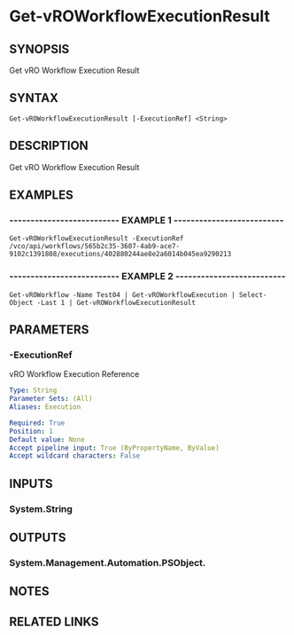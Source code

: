 # Get-vROWorkflowExecutionResult

## SYNOPSIS
Get vRO Workflow Execution Result

## SYNTAX

```
Get-vROWorkflowExecutionResult [-ExecutionRef] <String>
```

## DESCRIPTION
Get vRO Workflow Execution Result

## EXAMPLES

### -------------------------- EXAMPLE 1 --------------------------
```
Get-vROWorkflowExecutionResult -ExecutionRef /vco/api/workflows/565b2c35-3607-4ab9-ace7-9102c1391808/executions/402880244ae8e2a6014b045ea9290213
```

### -------------------------- EXAMPLE 2 --------------------------
```
Get-vROWorkflow -Name Test04 | Get-vROWorkflowExecution | Select-Object -Last 1 | Get-vROWorkflowExecutionResult
```

## PARAMETERS

### -ExecutionRef
vRO Workflow Execution Reference

```yaml
Type: String
Parameter Sets: (All)
Aliases: Execution

Required: True
Position: 1
Default value: None
Accept pipeline input: True (ByPropertyName, ByValue)
Accept wildcard characters: False
```

## INPUTS

### System.String

## OUTPUTS

### System.Management.Automation.PSObject.

## NOTES

## RELATED LINKS

